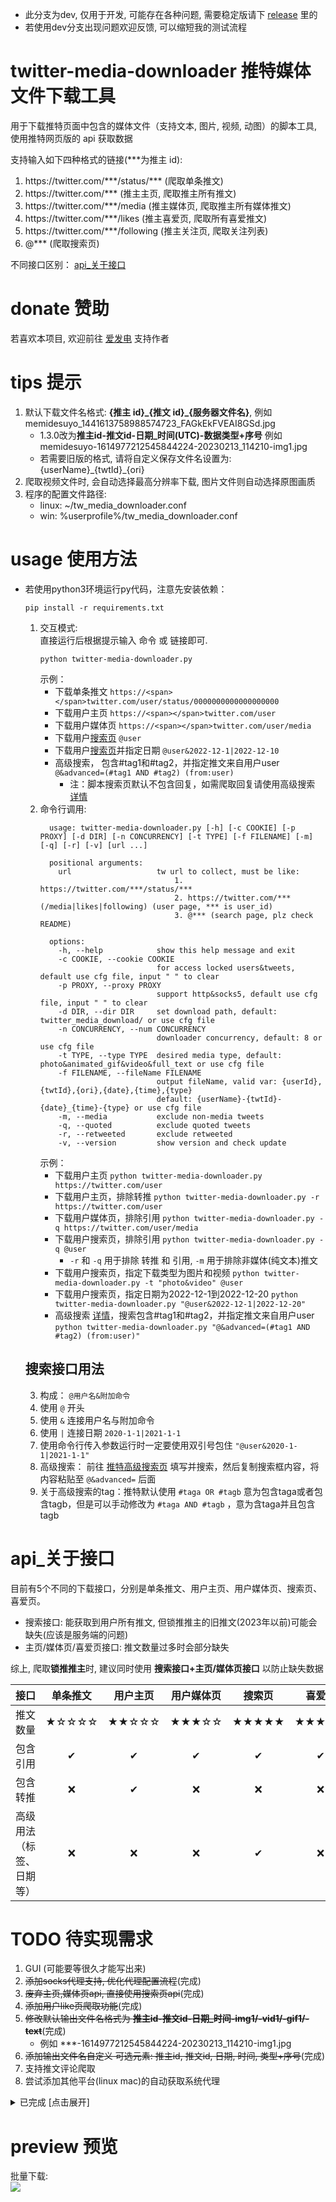 * 此分支为dev, 仅用于开发, 可能存在各种问题, 需要稳定版请下 [release](https://github.com/mengzonefire/twitter-media-downloader/releases) 里的
* 若使用dev分支出现问题欢迎反馈, 可以缩短我的测试流程

# twitter-media-downloader 推特媒体文件下载工具

用于下载推特页面中包含的媒体文件（支持文本, 图片, 视频, 动图）的脚本工具, 使用推特网页版的 api 获取数据

支持输入如下四种格式的链接(\*\*\*为推主 id):

1. https://<span></span>twitter.com/\*\*\*/status/\*\*\* (爬取单条推文)
2. https://<span></span>twitter.com/\*\*\* (推主主页, 爬取推主所有推文)
3. https://<span></span>twitter.com/\*\*\*/media (推主媒体页, 爬取推主所有媒体推文)
4. https://<span></span>twitter.com/\*\*\*/likes (推主喜爱页, 爬取所有喜爱推文)
5. https://<span></span>twitter.com/\*\*\*/following (推主关注页, 爬取关注列表)
6. @\*\*\* (爬取搜索页)

不同接口区别： [api_关于接口](#api_关于接口)

# donate 赞助

若喜欢本项目, 欢迎前往 [爱发电](https://afdian.net/@mengzonefire) 支持作者

# tips 提示

1. 默认下载文件名格式: **{推主 id}\_{推文 id}\_{服务器文件名}**, 例如 memidesuyo_1441613758988574723_FAGkEkFVEAI8GSd.jpg
   * 1.3.0改为**推主id-推文id-日期_时间(UTC)-数据类型+序号** 例如 memidesuyo-1614977212545844224-20230213_114210-img1.jpg
   * 若需要旧版的格式, 请将自定义保存文件名设置为: {userName}\_{twtId}\_{ori}
2. 爬取视频文件时, 会自动选择最高分辨率下载, 图片文件则自动选择原图画质
3. 程序的配置文件路径:
    * linux: ~/tw_media_downloader.conf
    * win: %userprofile%/tw_media_downloader.conf

# usage 使用方法

* 若使用python3环境运行py代码，注意先安装依赖：

  ```
  pip install -r requirements.txt
  ```

  1. 交互模式:  
      直接运行后根据提示输入 命令 或 链接即可.
      ```
      python twitter-media-downloader.py
      ```
      示例：
       * 下载单条推文 ```https://<span></span>twitter.com/user/status/0000000000000000000```
       * 下载用户主页 ```https://<span></span>twitter.com/user```
       * 下载用户媒体页 ```https://<span></span>twitter.com/user/media```
       * 下载用户[搜索页](#搜索接口用法) ```@user```  
       * 下载用户[搜索页](#搜索接口用法)并指定日期 ```@user&2022-12-1|2022-12-10```  
       * 高级搜索， 包含#tag1和#tag2，并指定推文来自用户user ```@&advanced=(#tag1 AND #tag2) (from:user)```  
         * 注：脚本搜索页默认不包含回复，如需爬取回复请使用高级搜索 [详情](#搜索接口用法)
  2. 命令行调用:
      ```
        usage: twitter-media-downloader.py [-h] [-c COOKIE] [-p PROXY] [-d DIR] [-n CONCURRENCY] [-t TYPE] [-f FILENAME] [-m] [-q] [-r] [-v] [url ...]

        positional arguments:
          url                   tw url to collect, must be like:
                                    1. https://twitter.com/***/status/***
                                    2. https://twitter.com/***(/media|likes|following) (user page, *** is user_id)
                                    3. @*** (search page, plz check README)

        options:
          -h, --help            show this help message and exit
          -c COOKIE, --cookie COOKIE
                                for access locked users&tweets, default use cfg file, input " " to clear
          -p PROXY, --proxy PROXY
                                support http&socks5, default use cfg file, input " " to clear
          -d DIR, --dir DIR     set download path, default: twitter_media_download/ or use cfg file
          -n CONCURRENCY, --num CONCURRENCY
                                downloader concurrency, default: 8 or use cfg file
          -t TYPE, --type TYPE  desired media type, default: photo&animated_gif&video&full_text or use cfg file
          -f FILENAME, --fileName FILENAME
                                output fileName, valid var: {userId},{twtId},{ori},{date},{time},{type}
                                default: {userName}-{twtId}-{date}_{time}-{type} or use cfg file
          -m, --media           exclude non-media tweets
          -q, --quoted          exclude quoted tweets
          -r, --retweeted       exclude retweeted
          -v, --version         show version and check update
      ```
      示例：
       * 下载用户主页 `python twitter-media-downloader.py https://twitter.com/user`
       * 下载用户主页，排除转推 `python twitter-media-downloader.py -r https://twitter.com/user`
       * 下载用户媒体页，排除引用 `python twitter-media-downloader.py -q https://twitter.com/user/media`
       * 下载用户搜索页，排除引用 `python twitter-media-downloader.py -q @user`
         * `-r` 和 `-q` 用于排除 转推 和 引用, `-m` 用于排除非媒体(纯文本)推文
       * 下载用户搜索页，指定下载类型为图片和视频 `python twitter-media-downloader.py -t "photo&video" @user`
       * 下载用户搜索页，指定日期为2022-12-1到2022-12-20 `python twitter-media-downloader.py "@user&2022-12-1|2022-12-20"`
       * 高级搜索 [详情](#搜索接口用法)，搜索包含#tag1和#tag2，并指定推文来自用户user `python twitter-media-downloader.py "@&advanced=(#tag1 AND #tag2) (from:user)"`
   
   ## 搜索接口用法
   3. 构成： `@用户名&附加命令`
   4. 使用 `@` 开头
   5. 使用 `&` 连接用户名与附加命令
   6. 使用 `|` 连接日期 `2020-1-1|2021-1-1`
   7. 使用命令行传入参数运行时一定要使用双引号包住 `"@user&2020-1-1|2021-1-1"`
   8. 高级搜索： 前往 [推特高级搜索页](https://twitter.com/search-advanced?f=live) 填写并搜索，然后复制搜索框内容，将内容粘贴至 `@&advanced=` 后面
   9. 关于高级搜索的tag：推特默认使用 `#taga OR #tagb` 意为包含taga或者包含tagb，但是可以手动修改为 `#taga AND #tagb` ，意为含taga并且包含tagb

# api_关于接口
目前有5个不同的下载接口，分别是单条推文、用户主页、用户媒体页、搜索页、喜爱页。

* 搜索接口: 能获取到用户所有推文, 但锁推推主的旧推文(2023年以前)可能会缺失(应该是服务端的问题)
* 主页/媒体页/喜爱页接口: 推文数量过多时会部分缺失
  
综上, 爬取**锁推推主**时, 建议同时使用 **搜索接口+主页/媒体页接口** 以防止缺失数据

|             接口              | 单条推文 | 用户主页 | 用户媒体页 | 搜索页 | 喜爱页 |
| :---------------------------: | :------: | :------: | :--------: | :----: | :----: |
|           推文数量            |  ★☆☆☆☆   |  ★★☆☆☆   |   ★★★☆☆    | ★★★★★  | ★★★☆☆  |
|           包含引用            |    ✔     |    ✔     |     ✔      |   ✔    |   ✔    |
|           包含转推            |    ❌     |    ✔     |     ❌      |   ❌    |   ❌    |
| 高级用法<br/>（标签、日期等） |    ❌     |    ❌     |     ❌      |   ✔    |   ❌    |

# TODO 待实现需求

1. GUI (可能要等很久才能写出来)
2. ~~添加socks代理支持, 优化代理配置流程~~(完成)
3. ~~废弃主页,媒体页api, 直接使用搜索页api~~(完成)
4. ~~添加用户like页爬取功能~~(完成)
5. ~~修改默认输出文件名格式为 **推主id-推文id-日期_时间-img1/-vid1/-gif1/-text**~~(完成)
   * 例如 \*\*\*-1614977212545844224-20230213_114210-img1.jpg
6. ~~添加输出文件名自定义 可选元素: 推主id, 推文id, 日期, 时间, 类型+序号~~(完成)
7. 支持推文评论爬取
8. 尝试添加其他平台(linux mac)的自动获取系统代理

<details>
<summary>已完成 [点击展开]</summary>
<ol><li>支持 cmd 传参调用</li><li>支持爬取视频/动图文件</li><li>支持批量爬取推主所有媒体</li><li>下载进度显示</li><li>分模块重构代码方便后续开发</li><li>支持手动设置 UA 和代理</li><li>支持设置 cookie 用于爬取锁推</li><li>完善程序错误 log 导出 (完成, 现会在崩溃后写入完整 log 到文件)</li><li>批量爬取时输出进度记录, 并在程序异常退出重启后导入进度继续下载 (废弃)</li><li>在文件名前添加推文 id, 方便定位推文</li><li>支持自定义下载路径</li><li>提供推文 id 转推文 url 功能</li><li>退出时保存 UA/代理/cookie 到配置文件, 下次运行程序自动读取设置</li><li>在直接运行程序的交互模式下加入 cookie,下载路径,代理的设置命令</li><li>添加自动更新功能&amp;CI 自动编译</li><li>废弃推文 id 转 url 功能, 并将下载文件的格式设置为: {推主 id}_{推文 id}_{服务器文件名} (方便定位推文 url)</li><li>添加自定义关键字/正则表达式, 提取推文中的 url 链接 (废弃, 由 TODO#23 替代)</li><li>添加媒体文件的筛选提取功能(例如 仅图片, 仅视频)</li><li>添加推主转载推文的媒体提取功能 (废弃, 转载推文没有独立的获取接口)</li><li>优化启动逻辑, 启动时网络检查失败不再强制跳出程序</li><li>下载文件时跳过目标路径下已存在的文件, 避免重复下载</li><li>添加爬取推文文本内容的功能(可选参数)</li><li>使用多线程并发下载多个文件, 提高下载速度(可选线程并发数)</li><li>已知 UserMedia api 会把已删除的推文一起返回, 占用 count, 导致爬取内容不完整, 尝试修复</li><li>支持输入空配置项(例如cookie设置), 用于重置对应配置 (完成, cookie, proxy, ua均已支持)</li><li>配置cookie时添加完整的cookie校验, 防止输错cookie导致接口返回403 (已修复, 其实是正则写错导致cookie解析错误)</li><li>userMedia接口老是缺数据, 将批量爬取的逻辑改为从userMedia提取tw_id, 然后丢到singlePageTask去执行 (已修复, 实际问题为部分用户/推文有年龄限制, 需要设置cookie才能正常访问, 1.2.3版本已加入提示)</li><li>直接运行模式下, 完善操作提示, 照顾小白</li></ol>
</details>

# preview 预览

批量下载:  
<img src="https://pic.rmb.bdstatic.com/bjh/e7bb8983c155712b6175e99f9f66ff35.png">
